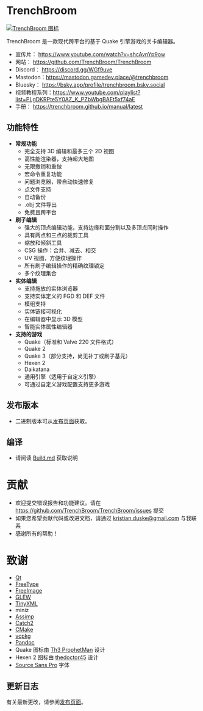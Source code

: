 # TrenchBroom

[![TrenchBroom 图标](app/resources/graphics/images/AppIcon.png)](https://www.youtube.com/watch?v=shcAvnYp9ow)

TrenchBroom 是一款现代跨平台的基于 Quake 引擎游戏的关卡编辑器。

- 宣传片：  https://www.youtube.com/watch?v=shcAvnYp9ow
- 网站：    https://github.com/TrenchBroom/TrenchBroom
- Discord： https://discord.gg/WGf9uve
- Mastodon：https://mastodon.gamedev.place/@trenchbroom
- Bluesky： https://bsky.app/profile/trenchbroom.bsky.social
- 视频教程系列：https://www.youtube.com/playlist?list=PLgDKRPte5Y0AZ_K_PZbWbgBAEt5xf74aE
- 手册：    https://trenchbroom.github.io/manual/latest

## 功能特性
* **常规功能**
	- 完全支持 3D 编辑和最多三个 2D 视图
	- 高性能渲染器，支持超大地图
	- 无限撤销和重做
	- 宏命令重复功能
	- 问题浏览器，带自动快速修复
	- 点文件支持
	- 自动备份
	- .obj 文件导出
	- 免费且跨平台
* **刷子编辑**
	- 强大的顶点编辑功能，支持边缘和面分割以及多顶点同时操作
	- 具有两点和三点的裁剪工具
	- 缩放和倾斜工具
	- CSG 操作：合并、减去、相交
	- UV 视图，方便纹理操作
	- 所有刷子编辑操作的精确纹理锁定
	- 多个纹理集合
* **实体编辑**
	- 支持拖放的实体浏览器
	- 支持实体定义的 FGD 和 DEF 文件
	- 模组支持
	- 实体链接可视化
	- 在编辑器中显示 3D 模型
	- 智能实体属性编辑器
* **支持的游戏**
	- Quake（标准和 Valve 220 文件格式）
	- Quake 2
	- Quake 3（部分支持，尚无补丁或刷子基元）
	- Hexen 2
	- Daikatana
	- 通用引擎（适用于自定义引擎）
	- 可通过自定义游戏配置支持更多游戏


## 发布版本
- 二进制版本可从[发布页面](https://github.com/kduske/TrenchBroom/releases)获取。

## 编译
- 请阅读 [Build.md](Build.md) 获取说明

# 贡献
- 欢迎提交错误报告和功能建议。请在 https://github.com/TrenchBroom/TrenchBroom/issues 提交
- 如果您希望贡献代码或改进文档，请通过 kristian.duske@gmail.com 与我联系
- 感谢所有的帮助！

# 致谢
- [Qt](https://www.qt.io/)
- [FreeType](https://www.freetype.org/)
- [FreeImage](https://freeimage.sourceforge.io/)
- [GLEW](https://github.com/nigels-com/glew)
- [TinyXML](http://www.grinninglizard.com/tinyxml/)
- miniz
- [Assimp](https://www.assimp.org/)
- [Catch2](https://github.com/catchorg/Catch2)
- [CMake](https://cmake.org/)
- [vcpkg](https://www.vcpkg.io/)
- [Pandoc](https://www.pandoc.org/)
- Quake 图标由 [Th3 ProphetMan](https://www.deviantart.com/th3-prophetman) 设计
- Hexen 2 图标由 [thedoctor45](https://www.deviantart.com/thedoctor45) 设计
- [Source Sans Pro](https://fonts.google.com/specimen/Source+Sans+Pro) 字体

## 更新日志
有关最新更改，请参阅[发布页面](https://github.com/TrenchBroom/TrenchBroom/releases)。 